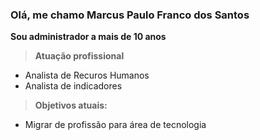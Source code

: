 ### Olá, me chamo Marcus Paulo Franco dos Santos
**Sou administrador a mais de 10 anos**

> **Atuação profissional**
- Analista de Recuros Humanos
- Analista de indicadores

> **Objetivos atuais:**
- Migrar de profissão para área de tecnologia


  
